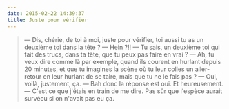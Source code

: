 ```yaml
---
date: 2015-02-22 14:39:37
title: Juste pour vérifier
---
```


> — Dis, chérie, de toi à moi, juste pour vérifier, toi aussi tu as un deuxième toi dans la tête ?
> — Hein ?!!
> — Tu sais, un deuxième toi qui fait des trucs, dans ta tête, que tu peux pas faire en vrai ?
> — Ah, tu veux dire comme là par exemple, quand ils courent en hurlant depuis 20 minutes, et que tu imagines la scène où tu leur colles un aller-retour en leur hurlant de se taire, mais que tu ne le fais pas ?
> — Oui, voilà, justement, ça.
> — Bah donc la réponse est oui. Et heureusement.
> — C'est ce que j'étais en train de me dire. Pas sûr que l'espèce aurait survécu si on n'avait pas eu ça.

